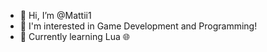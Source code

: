 - 👋 Hi, I’m @Mattii1
- 👀 I'm interested in Game Development and Programming!
- 🌱 Currently learning Lua 🌐

<!---
Mattii1/Mattii1 is a ✨ special ✨ repository because its `README.md` (this file) appears on your GitHub profile.
You can click the Preview link to take a look at your changes.
--->
